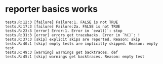 # reporter basics works

    tests.R:12:3 [failure] Failure:1. FALSE is not TRUE
    tests.R:17:3 [failure] Failure:2a. FALSE is not TRUE
    tests.R:23:3 [error] Error:1. Error in `eval()`: stop
    tests.R:31:3 [error] errors get tracebacks. Error in `h()`: !
    tests.R:37:3 [skip] explicit skips are reported. Reason: skip
    tests.R:40:1 [skip] empty tests are implicitly skipped. Reason: empty test
    tests.R:49:3 [warning] warnings get backtraces. def
    tests.R:45:1 [skip] warnings get backtraces. Reason: empty test


